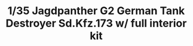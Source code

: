 ---
title: "1/35 Jagdpanther G2 German Tank Destroyer Sd.Kfz.173  w/ full interior kit"
price: "TBA" 
desc: "Maketa"
img_path: "/assets/img/TAKO2118.jpg"
brand: "N/A"
available: false
special_offer: false
new: false
soon: false
cat: "010000"
subcat: "010200"
subsubcat: "0N/A"
sifra: "TAKO2118"
---